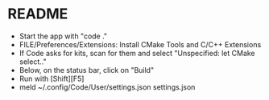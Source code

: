 # README

* Start the app with "code ."
* FILE/Preferences/Extensions: Install CMake Tools and C/C++ Extensions
* If Code asks for kits, scan for them and select "Unspecified: let CMake select.."
* Below, on the status bar, click on "Build"
* Run with [Shift][F5]
* meld ~/.config/Code/User/settings.json settings.json
